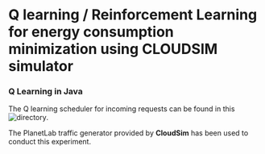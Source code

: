 
# Q learning / Reinforcement Learning for energy consumption minimization using CLOUDSIM simulator

### Q Learning in Java

The Q learning scheduler for incoming requests can be found in this ![directory](https://github.com/EsratMaria/Reinforcement-Learning_for_Energy_Minimization_Using_CLoudsim/tree/master/examples/org/cloudbus/cloudsim/examples/QLearningScheduler).

The PlanetLab traffic generator provided by **CloudSim** has been used to conduct this experiment.
